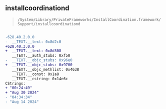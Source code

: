 ## installcoordinationd

> `/System/Library/PrivateFrameworks/InstallCoordination.framework/Support/installcoordinationd`

```diff

-628.40.2.0.0
-  __TEXT.__text: 0x8d2c0
+628.40.3.0.0
+  __TEXT.__text: 0x8d308
   __TEXT.__auth_stubs: 0xf50
-  __TEXT.__objc_stubs: 0x96e0
+  __TEXT.__objc_stubs: 0x9700
   __TEXT.__objc_methlist: 0x4638
   __TEXT.__const: 0x1a8
   __TEXT.__cstring: 0x14e6c
CStrings:
+ "00:24:49"
+ "Aug 30 2024"
- "04:34:34"
- "Aug 14 2024"

```
